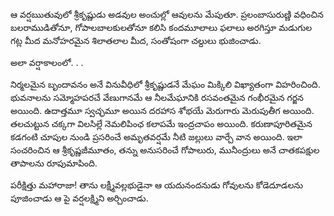 ﻿ఆ వర్షఋతువులో శ్రీకృష్ణుడు అడవుల అంచుల్లో ఆవులను మేపుతూ. ప్రలంబాసురుణ్ణి వధించిన బలరాముడితోనూ, గోపాలబాలకులతోనూ కలిసి కందమూలాలు ఫలాలు అరగిస్తూ మడుగుల గట్ల మీద మనోహరమైన శిలాతలాల మీద, సంతోషంగా చల్దులు భుజించాడు. 

అలా వర్షాకాలంలో. . . 

నిర్మలమైన బృందావనం అనే వినువీధిలో శ్రీకృష్ణుడనే మేఘం మిక్కిలి విఖ్యాతంగా విహరించింది. భువనాలను సమ్మోహపరచే వేణుగానమే ఆ నీలమేఘానికి రసవంతమైన గంభీరమైన గర్జన అయింది. ఉదాత్తమూ స్వచ్ఛమూ అయిన దరహాస శోభయే మెరుగారు మెరుపుతీగ అయింది. తలచుట్టున చక్కగా విలసిల్లే నెమలిపింఛ కలాపమే ఇంద్రచాపం అయింది. కరుణాపూరితమైన కడగంటి చూపుల నుండి ప్రసరించే అమృతవర్షమే నీటి జల్లులు వార్చే వాన అయింది. ఇలా సంచరించిన ఆ శ్రీకృష్ణజీమూతం, తన్ను అనుసరించే గోపాలురు, మునీంద్రులు అనే చాతకపక్షుల తాపాలను రూపుమాపింది. 

పరీక్షిత్తు మహారాజా! తాను లక్ష్మీవల్లభుడైనా ఆ యదునందనుడు గోవులను కోడెదూడలను పూజించాడు ఆ పై వర్షలక్ష్మిని అర్చించాడు. 

